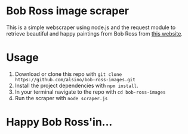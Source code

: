 # Bob Ross image scraper

This is a simple webscraper using node.js and the request module to retrieve beautiful and happy paintings from Bob Ross from [this website](https://www.twoinchbrush.com/).

# Usage

1. Download or clone this repo with `git clone https://github.com/alsino/bob-ross-images.git`
2. Install the project dependencies with `npm install`.
3. In your terminal navigate to the repo with `cd bob-ross-images`
4. Run the scraper with `node scraper.js`

# Happy Bob Ross'in...

